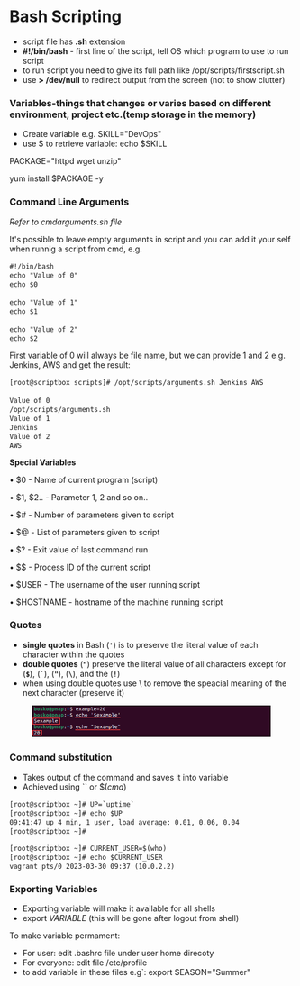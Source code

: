 # Bash Scripting

* script file has **.sh** extension
* **#!/bin/bash** - first line of the script, tell OS which program to use to run script
* to run script you need to give its full path like /opt/scripts/firstscript.sh
* use **> /dev/null** to redirect output from the screen (not to show clutter)

### Variables-things that changes or varies based on different environment, project etc.(temp storage in the memory)

* Create variable e.g. SKILL="DevOps"
* use $ to retrieve variable: echo $SKILL

PACKAGE="httpd wget unzip"

yum install $PACKAGE -y

### Command Line Arguments

_Refer to cmdarguments.sh file_

It's possible to leave empty arguments in script and you can add it your self when runnig a script from cmd, e.g.

```
#!/bin/bash
echo "Value of 0"
echo $0

echo "Value of 1"
echo $1

echo "Value of 2"
echo $2
```

&#x20;First variable of 0 will always be file name, but we can provide 1 and 2 e.g. Jenkins, AWS and get the result:

```
[root@scriptbox scripts]# /opt/scripts/arguments.sh Jenkins AWS

Value of 0
/opt/scripts/arguments.sh
Value of 1
Jenkins
Value of 2
AWS
```

&#x20;**Special Variables**

• $0 - Name of current program (script)

• $1, $2.. - Parameter 1, 2 and so on..

• $# - Number of parameters given to script&#x20;

• $@ - List of parameters given to script  &#x20;

• $? - Exit value of last command run

• \$$ - Process ID of the current script

• $USER - The username of the user running script

• $HOSTNAME - hostname of the machine running script



### Quotes

* **single quotes** in Bash (**`'`**) is to preserve the literal value of each character within the quotes
* **double quotes** (**`"`**) preserve the literal value of all characters except for (**`$`**), (**`` ` ``**), (**`"`**), (**`\`**), and the (**`!`**)
* when using double quotes use \ to remove the speacial meaning of the next character (preserve it)

<figure><img src=".gitbook/assets/image.png" alt=""><figcaption></figcaption></figure>

### Command substitution

* Takes output of the command and saves it into variable
* Achieved using \`\` or $(_cmd_)

```
[root@scriptbox ~]# UP=`uptime`
[root@scriptbox ~]# echo $UP
09:41:47 up 4 min, 1 user, load average: 0.01, 0.06, 0.04
[root@scriptbox ~]#

```

```
[root@scriptbox ~]# CURRENT_USER=$(who)
[root@scriptbox ~]# echo $CURRENT_USER
vagrant pts/0 2023-03-30 09:37 (10.0.2.2)
```

### Exporting Variables

* Exporting variable will make it available for all shells
* export _VARIABLE_ (this will be gone after logout from shell)

To make variable permament:

* For user: edit .bashrc file under user home direcoty
* For everyone: edit file /etc/profile
* to add variable in these files e.g\`: export SEASON="Summer"
